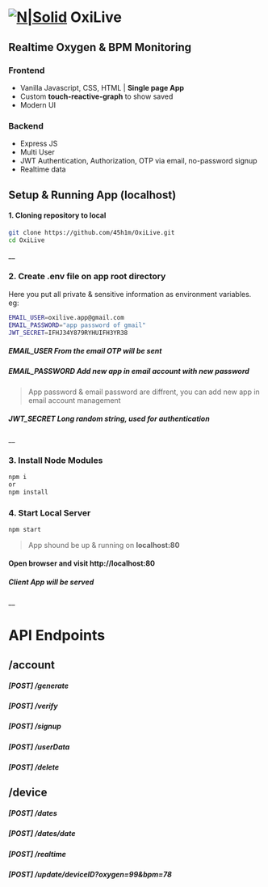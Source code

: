 
# [![N|Solid](https://raw.githubusercontent.com/45h1m/OxiLive/main/public/favicon.ico)](https://nodesource.com/products/nsolid) OxiLive
## Realtime Oxygen & BPM Monitoring 

### Frontend
 - Vanilla Javascript, CSS, HTML | __Single page App__
 - Custom __touch-reactive-graph__ to show saved
 - Modern UI

### Backend
- Express JS
- Multi User 
- JWT Authentication, Authorization, OTP via email, no-password signup
- Realtime data 


 
## Setup & Running App (localhost)

#### 1. Cloning repository to local 
```sh
git clone https://github.com/45h1m/OxiLive.git
cd OxiLive
```
__
### 2. Create **.env** file on app root directory
Here you put all private & sensitive information as environment variables. eg:
```sh
EMAIL_USER=oxilive.app@gmail.com
EMAIL_PASSWORD="app password of gmail"
JWT_SECRET=IFHJ34Y879RYHUIFH3YR38
```
##### __EMAIL_USER__ From the email OTP will be sent
##### __EMAIL_PASSWORD__ Add new app in email account with new password
> App password & email password are diffrent, you can add new app in email account management

##### __JWT_SECRET__ Long random string, used for authentication
__
### 3. Install Node Modules

```sh
npm i
or
npm install
```

### 4. Start Local Server

```sh
npm start
```

> App shound be up & running on __localhost:80__

#### Open browser and visit http://localhost:80
##### Client App will be served 
__
# API Endpoints

## /account
##### [POST] /generate
##### [POST] /verify
##### [POST] /signup
##### [POST] /userData
##### [POST] /delete

## /device
##### [POST] /dates
##### [POST] /dates/date
##### [POST] /realtime
##### [POST] /update/deviceID?oxygen=99&bpm=78
